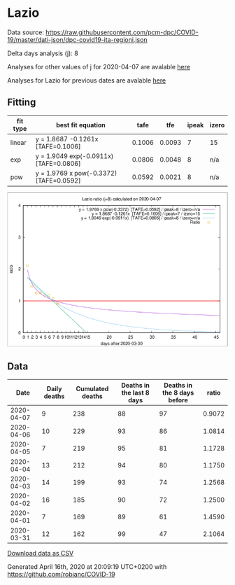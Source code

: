 # Lazio

Data source: https://raw.githubusercontent.com/pcm-dpc/COVID-19/master/dati-json/dpc-covid19-ita-regioni.json

Delta days analysis (j): 8

Analyses for other values of j for 2020-04-07 are avalable [here](../2020-04-07/README.md)

Analyses for Lazio for previous dates are avalable [here](../README.md)

## Fitting 
|fit type|best fit equation|tafe|tfe|ipeak|izero|
|-------|-----|--------|------|---|---|
|linear|y = 1.8687 -0.1261x  [TAFE=0.1006]|0.1006|0.0093|7|15|
|exp|y = 1.9049 exp(-0.0911x)  [TAFE=0.0806]|0.0806|0.0048|8|n/a|
|pow|y = 1.9769 x pow(-0.3372)  [TAFE=0.0592]|0.0592|0.0021|8|n/a|

![Plot](COVID-19_lazio_j8_2020-04-07.png)

## Data
|Date|Daily deaths|Cumulated deaths|Deaths in the last 8 days|Deaths in the 8 days before|ratio|
|----|----------|-----------|-------|--------------------|-----|
|2020-04-07|9|238|88|97|0.9072|
|2020-04-06|10|229|93|86|1.0814|
|2020-04-05|7|219|95|81|1.1728|
|2020-04-04|13|212|94|80|1.1750|
|2020-04-03|14|199|93|74|1.2568|
|2020-04-02|16|185|90|72|1.2500|
|2020-04-01|7|169|89|61|1.4590|
|2020-03-31|12|162|99|47|2.1064|

[Download data as CSV](COVID-19_lazio_j8_2020-04-07.csv)

Generated April 16th, 2020 at 20:09:19 UTC+0200 with https://github.com/robianc/COVID-19
